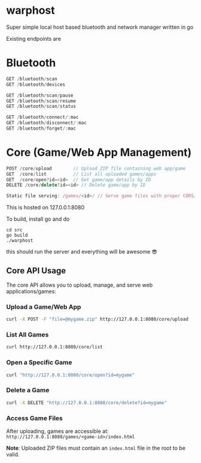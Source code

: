 # warphost

Super simple local host based bluetooth and network manager written in go

Existing endpoints are

# Bluetooth
```js
GET /bluetooth/scan
GET /bluetooth/devices

GET /bluetooth/scan/pause
GET /bluetooth/scan/resume
GET /bluetooth/scan/status

GET /bluetooth/connect/:mac
GET /bluetooth/disconnect/:mac
GET /bluetooth/forget/:mac
```

# Core (Game/Web App Management)
```js
POST /core/upload        // Upload ZIP file containing web app/game
GET  /core/list          // List all uploaded games/apps
GET  /core/open?id=<id>  // Get game/app details by ID
DELETE /core/delete?id=<id> // Delete game/app by ID

Static file serving: /games/<id>/ // Serve game files with proper CORS/MIME headers
```

This is hosted on 127.0.0.1:8080

To build, install go and do

```
cd src
go build
./warphost
```

this should run the server and everything will be awesome :sunglasses:

## Core API Usage

The core API allows you to upload, manage, and serve web applications/games:

### Upload a Game/Web App
```bash
curl -X POST -F "file=@mygame.zip" http://127.0.0.1:8080/core/upload
```

### List All Games
```bash
curl http://127.0.0.1:8080/core/list
```

### Open a Specific Game
```bash
curl "http://127.0.0.1:8080/core/open?id=mygame"
```

### Delete a Game
```bash
curl -X DELETE "http://127.0.0.1:8080/core/delete?id=mygame"
```

### Access Game Files
After uploading, games are accessible at: `http://127.0.0.1:8080/games/<game-id>/index.html`

**Note**: Uploaded ZIP files must contain an `index.html` file in the root to be valid.